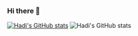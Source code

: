 ### Hi there 👋
[![Hadi's GitHub stats](https://github-readme-stats.vercel.app/api?username=Hadikamali)](https://github.com/Hadikamali/github-readme-stats)
![Hadi's GitHub stats](https://github-readme-stats.vercel.app/api?username=Hadikamali&show_icons=true&theme=radical)
